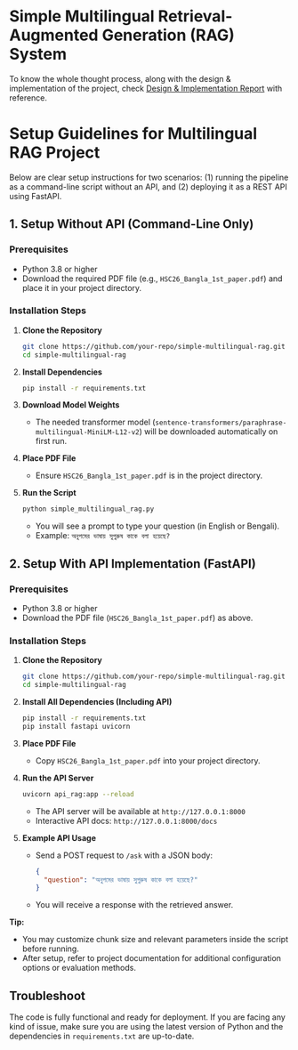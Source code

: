 # Simple Multilingual Retrieval-Augmented Generation (RAG) System

To know the whole thought process, along with the design & implementation of the project, check <a href="https://github.com/mdalaminmunna/Simple-Multilingual-RAG-System/blob/main/Design%20%26%20Implementation%20Report.pdf" target="_blank">Design & Implementation Report</a> with reference.

# Setup Guidelines for Multilingual RAG Project

Below are clear setup instructions for two scenarios: (1) running the pipeline as a command-line script without an API, and (2) deploying it as a REST API using FastAPI.

## 1. Setup Without API (Command-Line Only)

### Prerequisites

- Python 3.8 or higher
- Download the required PDF file (e.g., `HSC26_Bangla_1st_paper.pdf`) and place it in your project directory.

### Installation Steps

1. **Clone the Repository**
   ```bash
   git clone https://github.com/your-repo/simple-multilingual-rag.git
   cd simple-multilingual-rag
   ```

2. **Install Dependencies**
   ```bash
   pip install -r requirements.txt
   ```

3. **Download Model Weights**
   - The needed transformer model (`sentence-transformers/paraphrase-multilingual-MiniLM-L12-v2`) will be downloaded automatically on first run.

4. **Place PDF File**
   - Ensure `HSC26_Bangla_1st_paper.pdf` is in the project directory.

5. **Run the Script**
   ```bash
   python simple_multilingual_rag.py
   ```
   - You will see a prompt to type your question (in English or Bengali).
   - Example: `অনুপমের ভাষায় সুপুরুষ কাকে বলা হয়েছে?`

## 2. Setup With API Implementation (FastAPI)

### Prerequisites

- Python 3.8 or higher
- Download the PDF file (`HSC26_Bangla_1st_paper.pdf`) as above.

### Installation Steps

1. **Clone the Repository**
   ```bash
   git clone https://github.com/your-repo/simple-multilingual-rag.git
   cd simple-multilingual-rag
   ```

2. **Install All Dependencies (Including API)**
   ```bash
   pip install -r requirements.txt
   pip install fastapi uvicorn
   ```

3. **Place PDF File**
   - Copy `HSC26_Bangla_1st_paper.pdf` into your project directory.

4. **Run the API Server**
   ```bash
   uvicorn api_rag:app --reload
   ```
   - The API server will be available at `http://127.0.0.1:8000`
   - Interactive API docs: `http://127.0.0.1:8000/docs`

5. **Example API Usage**
   - Send a POST request to `/ask` with a JSON body:  
     ```json
     {
       "question": "অনুপমের ভাষায় সুপুরুষ কাকে বলা হয়েছে?"
     }
     ```
   - You will receive a response with the retrieved answer.

**Tip:**  
- You may customize chunk size and relevant parameters inside the script before running.
- After setup, refer to project documentation for additional configuration options or evaluation methods.

## Troubleshoot

The code is fully functional and ready for deployment. If you are facing any kind of issue, make sure you are using the latest version of Python and the dependencies in `requirements.txt` are up-to-date.

